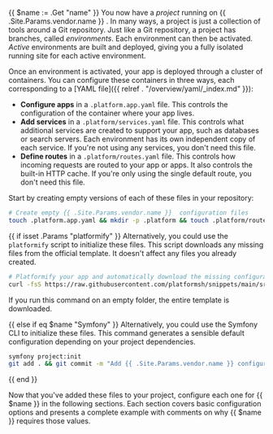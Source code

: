 {{ $name := .Get "name" }}
You now have a *project* running on {{ .Site.Params.vendor.name }} .
In many ways, a project is just a collection of tools around a Git repository.
Just like a Git repository, a project has branches, called *environments*.
Each environment can then be activated.
*Active* environments are built and deployed,
giving you a fully isolated running site for each active environment.

Once an environment is activated, your app is deployed through a cluster of containers.
You can configure these containers in three ways, each corresponding to a [YAML file]({{ relref . "/overview/yaml/_index.md" }}):

- **Configure apps** in a `.platform.app.yaml` file.
  This controls the configuration of the container where your app lives.
- **Add services** in a `.platform/services.yaml` file.
  This controls what additional services are created to support your app,
  such as databases or search servers.
  Each environment has its own independent copy of each service.
  If you're not using any services, you don't need this file.
- **Define routes** in a `.platform/routes.yaml` file.
  This controls how incoming requests are routed to your app or apps.
  It also controls the built-in HTTP cache.
  If you're only using the single default route, you don't need this file.

Start by creating empty versions of each of these files in your repository:

```bash
# Create empty {{ .Site.Params.vendor.name }}  configuration files
touch .platform.app.yaml && mkdir -p .platform && touch .platform/routes.yaml{{ if not (.Get "noService") }} && touch .platform/services.yaml{{ end }}
```

{{ if isset .Params "platformify" }}
Alternatively, you could use the `platformify` script to initialize these files.
This script downloads any missing files from the official template.
It doesn't affect any files you already created.

```bash
# Platformify your app and automatically download the missing configuration files
curl -fsS https://raw.githubusercontent.com/platformsh/snippets/main/src/platformify.sh | { bash /dev/fd/3 -t {{(.Get "platformify")}} ; } 3<&0
```

If you run this command on an empty folder, the entire template is downloaded.

{{ else if eq $name "Symfony" }}
Alternatively, you could use the Symfony CLI to initialize these files.
This command generates a sensible default configuration depending on your project
dependencies.

```bash
symfony project:init
git add . && git commit -m "Add {{ .Site.Params.vendor.name }} configuration files"
```

{{ end }}

Now that you've added these files to your project,
configure each one for {{ $name }} in the following sections.
Each section covers basic configuration options and presents a complete example
with comments on why {{ $name }} requires those values.
